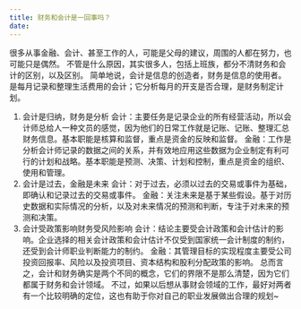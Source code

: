 ```yaml
---
title: 财务和会计是一回事吗？
date: 
---
```

很多从事金融、会计、甚至工作的人，可能是父母的建议，周围的人都在努力，也可能只是偶然。
不管是什么原因，其实很多人，包括上班族，都分不清财务和会计的区别，以及区别。
简单地说，会计是信息的创造者，财务是信息的使用者。
是每月记录和整理生活费用的会计；它分析每月的开支是否合理，是财务制定计划。
 <!-- more -->
1. 会计是归纳，财务是分析
会计：主要任务是记录企业的所有经营活动，所以会计师总给人一种文员的感觉，因为他们的日常工作就是记账、记账、整理汇总财务信息。基本职能是核算和监督，重点是资金的反映和监督。
金融：工作是分析会计师记录的数据之间的关系，并有效地应用这些数据为企业制定有利可行的计划和战略。基本职能是预测、决策、计划和控制，重点是资金的组织、使用和管理。
2. 会计是过去，金融是未来
会计：对于过去，必须以过去的交易或事件为基础，即确认和记录过去的交易或事件。
金融：关注未来是基于某些假设。基于对历史数据和实际情况的分析，以及对未来情况的预测和判断，专注于对未来的预测和决策。
3. 会计受政策影响财务受风险影响
会计：结论主要受会计政策和会计估计的影响。企业选择的相关会计政策和会计估计不仅受到国家统一会计制度的制约，还受到会计师职业判断能力的制约。
金融：其管理目标的实现程度主要受公司投资回报率、风险以及投资项目、资本结构和股利分配政策的影响。
总而言之，会计和财务确实是两个不同的概念，它们的界限不是那么清楚，因为它们都属于财务和会计领域。
不过，如果以后想从事财会领域的工作，最好对两者有一个比较明确的定位，这也有助于你对自己的职业发展做出合理的规划~